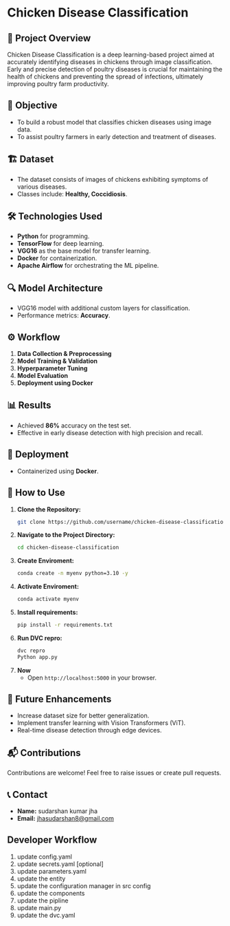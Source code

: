 
# Chicken Disease Classification

## 📌 **Project Overview**
Chicken Disease Classification is a deep learning-based project aimed at accurately identifying diseases in chickens through image classification. Early and precise detection of poultry diseases is crucial for maintaining the health of chickens and preventing the spread of infections, ultimately improving poultry farm productivity.

## 🚀 **Objective**
- To build a robust model that classifies chicken diseases using image data.
- To assist poultry farmers in early detection and treatment of diseases.

## 🏗️ **Dataset**
- The dataset consists of images of chickens exhibiting symptoms of various diseases.
- Classes include: **Healthy, Coccidiosis**.

## 🛠️ **Technologies Used**
- **Python** for programming.
- **TensorFlow** for deep learning.
- **VGG16** as the base model for transfer learning.
- **Docker** for containerization.
- **Apache Airflow** for orchestrating the ML pipeline.

## 🔍 **Model Architecture**
- VGG16 model with additional custom layers for classification.
- Performance metrics: **Accuracy**.

## ⚙️ **Workflow**
1. **Data Collection & Preprocessing**
2. **Model Training & Validation**
3. **Hyperparameter Tuning**
4. **Model Evaluation**
5. **Deployment using Docker**

## 📊 **Results**
- Achieved **86%** accuracy on the test set.
- Effective in early disease detection with high precision and recall.

## 🚢 **Deployment**
- Containerized using **Docker**.

## 🤝 **How to Use**
1. **Clone the Repository:**
   ```bash
   git clone https://github.com/username/chicken-disease-classification.git
   ```
2. **Navigate to the Project Directory:**
   ```bash
   cd chicken-disease-classification
   ```
3. **Create Enviroment:**
    ```bash 
    conda create -n myenv python=3.10 -y
    ```
4. **Activate Enviroment:**
   ```bash
   conda activate myenv
   ```
5. **Install requirements:**
   ```bash
   pip install -r requirements.txt
   ```
6. **Run DVC repro:**
   ```bash
   dvc repro
   Python app.py
   ```
7. **Now**
   - Open `http://localhost:5000` in your browser.

## 🏅 **Future Enhancements**
- Increase dataset size for better generalization.
- Implement transfer learning with Vision Transformers (ViT).
- Real-time disease detection through edge devices.

## 📬 **Contributions**
Contributions are welcome! Feel free to raise issues or create pull requests.

## 📞 **Contact**
- **Name:** sudarshan kumar jha 
- **Email:** jhasudarshan8@gmail.com 



## Developer Workflow

1. update config.yaml
2. update secrets.yaml [optional]
3. update parameters.yaml 
4. update the entity
5. update the configuration manager in src config
6. update the components
7. update the pipline
8. update main.py
9. update the dvc.yaml